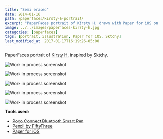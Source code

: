 ```yaml
---
title: "Semi erased"
date: 2014-01-16
path: /paperfaces/kirsty-h-portrait/
excerpt: "PaperFaces portrait of Kirsty H. drawn with Paper for iOS on an iPad."
image: ../../images/paperfaces-kirsty-h.jpg
categories: [paperfaces]
tags: [portrait, illustration, Paper for iOS, Sktchy]
last_modified_at: 2017-01-17T16:19:26-05:00
---
```


PaperFaces portrait of [Kirsty H.](https://sktchy.com/A73olc) inspired by Sktchy.

![Work in process screenshot](../../images/paperfaces-kirsty-h-process-1-lg.jpg)

![Work in process screenshot](../../images/paperfaces-kirsty-h-process-2-lg.jpg)

![Work in process screenshot](../../images/paperfaces-kirsty-h-process-3-lg.jpg)

![Work in process screenshot](../../images/paperfaces-kirsty-h-process-4-lg.jpg)

![Work in process screenshot](../../images/paperfaces-kirsty-h-process-5-lg.jpg)

**Tools used:**

- [Pogo Connect Bluetooth Smart Pen](https://www.amazon.com/gp/product/B009K448L4/ref=as_li_ss_tl?ie=UTF8&camp=1789&creative=390957&creativeASIN=B009K448L4&linkCode=as2&tag=mademist-20)
- [Pencil by FiftyThree](https://amzn.to/35tCkJW)
- [Paper for iOS](https://paper.bywetransfer.com/)
